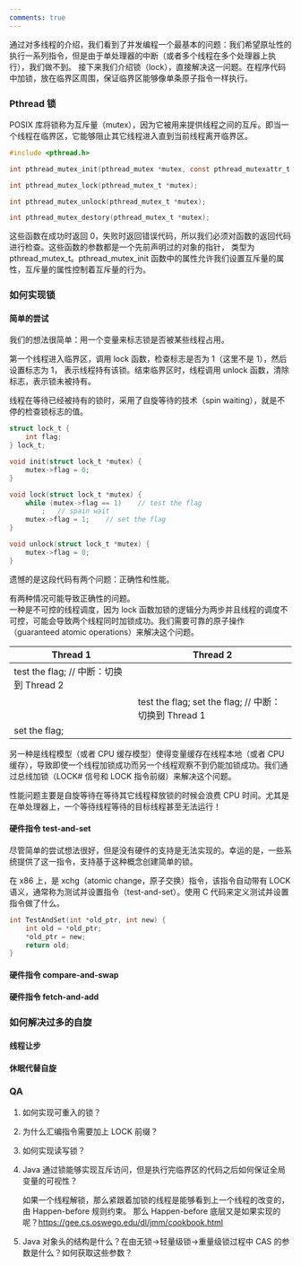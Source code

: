 ```yaml
---
comments: true
---
```


通过对多线程的介绍，我们看到了并发编程一个最基本的问题：我们希望原址性的执行一系列指令，但是由于单处理器的中断（或者多个线程在多个处理器上执行），我们做不到。
接下来我们介绍锁（lock），直接解决这一问题。在程序代码中加锁，放在临界区周围，保证临界区能够像单条原子指令一样执行。

### Pthread 锁
POSIX 库将锁称为互斥量（mutex），因为它被用来提供线程之间的互斥。即当一个线程在临界区，它能够阻止其它线程进入直到当前线程离开临界区。

```c
#include <pthread.h>

int pthread_mutex_init(pthread_mutex *mutex, const pthread_mutexattr_t *mutexattr);

int pthread_mutex_lock(pthread_mutex_t *mutex);

int pthread_mutex_unlock(pthread_mutex_t *mutex);

int pthread_mutex_destory(pthread_mutex_t *mutex);
```

这些函数在成功时返回 0，失败时返回错误代码，所以我们必须对函数的返回代码进行检查。这些函数的参数都是一个先前声明过的对象的指针，
类型为 pthread_mutex_t。pthread_mutex_init 函数中的属性允许我们设置互斥量的属性，互斥量的属性控制着互斥量的行为。

### 如何实现锁
#### 简单的尝试
我们的想法很简单：用一个变量来标志锁是否被某些线程占用。

第一个线程进入临界区，调用 lock 函数，检查标志是否为 1（这里不是 1），然后设置标志为 1，
表示线程持有该锁。结束临界区时，线程调用 unlock 函数，清除标志，表示锁未被持有。

线程在等待已经被持有的锁时，采用了自旋等待的技术（spin waiting），就是不停的检查锁标志的值。
```c
struct lock_t {
    int flag;
} lock_t;

void init(struct lock_t *mutex) {
    mutex->flag = 0;
}

void lock(struct lock_t *mutex) {
    while (mutex->flag == 1)    // test the flag
        ;   // spain wait
    mutex->flag = 1;    // set the flag
}

void unlock(struct lock_t *mutex) {
    mutex->flag = 0;
}
```
遗憾的是这段代码有两个问题：正确性和性能。

有两种情况可能导致正确性的问题。  
一种是不可控的线程调度，因为 lock 函数加锁的逻辑分为两步并且线程的调度不可控，可能会导致两个线程同时加锁成功。我们需要可靠的原子操作（guaranteed atomic operations）来解决这个问题。

| Thread 1 | Thread 2 |
| -- | -- |
| test the flag; // 中断：切换到 Thread 2 |  |
|  | test the flag; set the flag; // 中断：切换到 Thread 1 |
| set the flag; |  |

另一种是线程模型（或者 CPU 缓存模型）使得变量缓存在线程本地（或者 CPU 缓存），导致即使一个线程加锁成功而另一个线程观察不到仍能加锁成功。我们通过总线加锁（LOCK# 信号和 LOCK 指令前缀）来解决这个问题。

性能问题主要是自旋等待在等待其它线程释放锁的时候会浪费 CPU 时间。尤其是在单处理器上，一个等待线程等待的目标线程甚至无法运行！

#### 硬件指令 test-and-set
尽管简单的尝试想法很好，但是没有硬件的支持是无法实现的。幸运的是，一些系统提供了这一指令，支持基于这种概念创建简单的锁。

在 x86 上，是 xchg（atomic change，原子交换）指令，该指令自动带有 LOCK 语义，通常称为测试并设置指令（test-and-set）。使用 C 代码来定义测试并设置指令做了什么。
```c
int TestAndSet(int *old_ptr, int new) {
    int old = *old_ptr;
    *old_ptr = new;
    return old;
}
```
#### 硬件指令 compare-and-swap

#### 硬件指令 fetch-and-add

### 如何解决过多的自旋

#### 线程让步

#### 休眠代替自旋

### QA
1. 如何实现可重入的锁？

2. 为什么汇编指令需要加上 LOCK 前缀？

3. 如何实现读写锁？

4. Java 通过锁能够实现互斥访问，但是执行完临界区的代码之后如何保证全局变量的可视性？

    如果一个线程解锁，那么紧跟着加锁的线程是能够看到上一个线程的改变的，由 Happen-before 规则约束。
    那么 Happen-before 底层又是如果实现的呢？https://gee.cs.oswego.edu/dl/jmm/cookbook.html

5. Java 对象头的结构是什么？在由无锁->轻量级锁->重量级锁过程中 CAS 的参数是什么？如何获取这些参数？